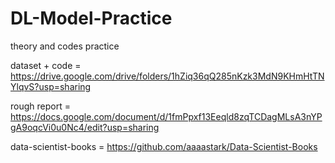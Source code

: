 # DL-Model-Practice
theory and codes practice

dataset + code = https://drive.google.com/drive/folders/1hZiq36qQ285nKzk3MdN9KHmHtTNYlqvS?usp=sharing

rough report = https://docs.google.com/document/d/1fmPpxf13Eeqld8zqTCDagMLsA3nYPgA9oqcVi0u0Nc4/edit?usp=sharing

data-scientist-books = https://github.com/aaaastark/Data-Scientist-Books
